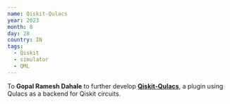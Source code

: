 ```yaml
---
name: Qiskit-Qulacs
year: 2023
month: 8
day: 28
country: IN
tags:
  - Qiskit
  - simulator
  - QML
---
```

To **Gopal Ramesh Dahale** to further develop **[Qiskit-Qulacs](https://github.com/Gopal-Dahale/qiskit-qulacs)**, a plugin using Qulacs as a backend for Qiskit circuits.
